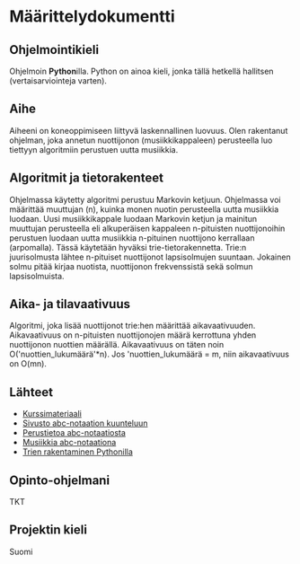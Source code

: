 # Määrittelydokumentti

## Ohjelmointikieli

Ohjelmoin **Python**illa. Python on ainoa kieli, jonka tällä hetkellä hallitsen (vertaisarviointeja varten). 

## Aihe

Aiheeni on koneoppimiseen liittyvä laskennallinen luovuus. Olen rakentanut ohjelman, 
joka annetun nuottijonon (musiikkikappaleen) perusteella luo tiettyyn algoritmiin perustuen 
uutta musiikkia.

## Algoritmit ja tietorakenteet

Ohjelmassa käytetty algoritmi perustuu Markovin ketjuun. Ohjelmassa voi määrittää muuttujan (n),
kuinka monen nuotin perusteella uutta musiikkia luodaan. Uusi musiikkikappale luodaan 
Markovin ketjun ja mainitun muuttujan perusteella eli alkuperäisen kappaleen n-pituisten nuottijonoihin
perustuen luodaan uutta musiikkia n-pituinen nuottijono kerrallaan (arpomalla). Tässä
käytetään hyväksi trie-tietorakennetta. Trie:n juurisolmusta lähtee n-pituiset nuottijonot
lapsisolmujen suuntaan. Jokainen solmu pitää kirjaa nuotista, nuottijonon frekvenssistä sekä solmun
lapsisolmuista.

## Aika- ja tilavaativuus

Algoritmi, joka lisää nuottijonot trie:hen määrittää aikavaativuuden. Aikavaativuus on
n-pituisten nuottijonojen määrä kerrottuna yhden nuottijonon nuottien määrällä. Aikavaativuus on
täten noin O('nuottien_lukumäärä'*n). Jos 'nuottien_lukumäärä = m, niin aikavaativuus on O(mn).

## Lähteet

* [Kurssimateriaali](https://tiralabra.github.io/2022_p1/index)
* [Sivusto abc-notaation kuunteluun](https://colinhume.com/Music.aspx)
* [Perustietoa abc-notaatiosta](https://thecelticroom.org/abc-music-notation/abc-notation-read-and-write.html)
* [Musiikkia abc-notaationa](https://abcnotation.com/)
* [Trien rakentaminen Pythonilla](https://albertauyeung.github.io/2020/06/15/python-trie.html/)

## Opinto-ohjelmani

TKT

## Projektin kieli

Suomi
